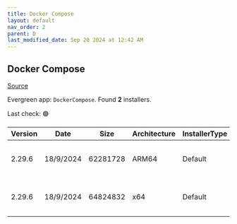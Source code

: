 ```yaml
---
title: Docker Compose
layout: default
nav_order: 2
parent: D
last_modified_date: Sep 20 2024 at 12:42 AM
---
```


## Docker Compose

[Source](https://github.com/docker/compose)

Evergreen app: `DockerCompose`. Found **2** installers.

Last check: 🟢

| Version | Date      | Size     | Architecture | InstallerType | Type | URI                                                                                                                                                                                              |
| ------- | --------- | -------- | ------------ | ------------- | ---- | ------------------------------------------------------------------------------------------------------------------------------------------------------------------------------------------------ |
| 2.29.6  | 18/9/2024 | 62281728 | ARM64        | Default       | exe  | [https://github.com/docker/compose/releases/download/v2.29.6/docker-compose-windows-aarch64.exe](https://github.com/docker/compose/releases/download/v2.29.6/docker-compose-windows-aarch64.exe) |
| 2.29.6  | 18/9/2024 | 64824832 | x64          | Default       | exe  | [https://github.com/docker/compose/releases/download/v2.29.6/docker-compose-windows-x86_64.exe](https://github.com/docker/compose/releases/download/v2.29.6/docker-compose-windows-x86_64.exe)   |
